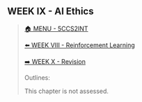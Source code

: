 ## WEEK IX - AI Ethics

>[🏠 MENU - 5CCS2INT](year2/5ccs2int.md)
>
>[⬅️ WEEK VIII - Reinforcement Learning](year2/5ccs2int/w8.md)
>
>[➡️ WEEK X - Revision](year2/5ccs2int/w10.md)
>
>Outlines:
>
>This chapter is not assessed. 

